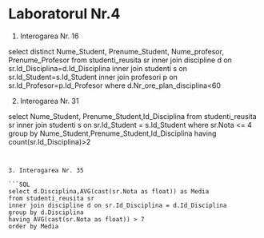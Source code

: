 # Laboratorul Nr.4

1. Interogarea Nr. 16 

select distinct Nume_Student, Prenume_Student, Nume_profesor, Prenume_Profesor
from studenti_reusita sr
inner join discipline d on sr.Id_Disciplina=d.Id_Disciplina
inner join studenti s on sr.Id_Student=s.Id_Student
inner join profesori p on sr.Id_Profesor=p.Id_Profesor
where d.Nr_ore_plan_disciplina<60


2. Interogarea Nr. 31

select Nume_Student, Prenume_Student,Id_Disciplina
from studenti_reusita sr
inner join studenti s on sr.Id_Student = s.Id_Student
where sr.Nota <= 4
group by Nume_Student,Prenume_Student,Id_Disciplina
having count(sr.Id_Disciplina)>2
```


3. Interogarea Nr. 35

```SQL
select d.Disciplina,AVG(cast(sr.Nota as float)) as Media
from studenti_reusita sr
inner join discipline d on sr.Id_Disciplina = d.Id_Disciplina
group by d.Disciplina
having AVG(cast(sr.Nota as float)) > 7
order by Media
```
